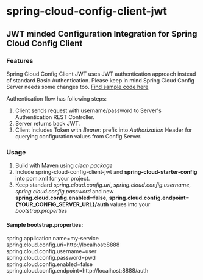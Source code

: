 # spring-cloud-config-client-jwt
## JWT minded Configuration Integration for Spring Cloud Config Client

### Features 
Spring Cloud Config Client JWT uses JWT authentication approach instead of standard Basic Authentication. Please keep in mind Spring Cloud Config Server needs some changes too. [Find sample code here](https://github.com/ka4ok85/seattle-open-data-spring-cloud-config-server)

Authentication flow has following steps:
  1. Client sends request with username/password to Server's Authentication REST Controller.
  2. Server returns back JWT.
  3. Client includes Token with *Bearer:* prefix into *Authorization* Header for querying configuration values from Config Server.

### Usage 
  1. Build with Maven using *clean package*
  2. Include spring-cloud-config-client-jwt and **spring-cloud-starter-config** into pom.xml for your project.
  3. Keep standard *spring.cloud.config.uri*, *spring.cloud.config.username*, *spring.cloud.config.password* and new **spring.cloud.config.enabled=false**, **spring.cloud.config.endpoint={YOUR_CONFIG_SERVER_URL}/auth** values into your *bootstrap.properties*

#### Sample bootstrap.properties:

   spring.application.name=my-service  
   spring.cloud.config.uri=http://localhost:8888  
   spring.cloud.config.username=user  
   spring.cloud.config.password=pwd  
   spring.cloud.config.enabled=false  
   spring.cloud.config.endpoint=http://localhost:8888/auth  
